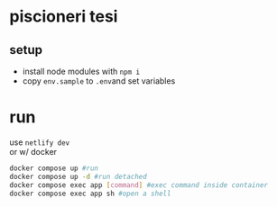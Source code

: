 # piscioneri tesi

## setup

* install node modules with `npm i`
* copy `env.sample` to `.env`and set variables

# run
use ```netlify dev```  
or w/ docker
```bash
docker compose up #run 
docker compose up -d #run detached
docker compose exec app [command] #exec command inside container
docker compose exec app sh #open a shell 
```
